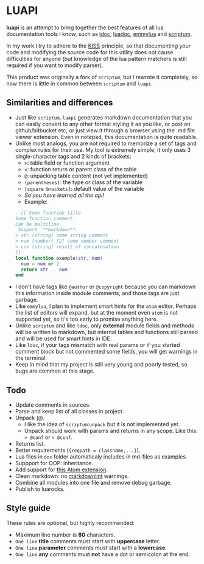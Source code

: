 # LUAPI

**luapi** is an attempt to bring together the best features of all lua
documentation tools I know, such as [ldoc][], [luadoc][], [emmylua][] and
[scriptum][].

In my work I try to adhere to the [KISS][] principle, so that documenting your
code and modifying the source code for this utility does not cause difficulties
for anyone (but knowledge of the lua pattern matchers is still required if you
want to modify parser).

This product was originally a fork of `scriptum`, but I rewrote it completely,
so now there is little in common between `scriptum` and `luapi`.

## Similarities and differences

- Just like `scriptum`, `luapi` generates markdown documentation that you can
  easily convert to any other format styling it as you like, or post on
  github/bitbucket etc, or just view it through a browser using the .md file
  viewer extension. Even in notepad, this documentation is quite readable.
- Unlike most analogs, you are not required to memorize a set of tags and
  complex rules for their use. My tool is extremely simple, it only uses 3
  single-character tags and 2 kinds of brackets:
  - `>`: table field or function argument
  - `<`: function return or parent class of the table
  - `@`: unpacking table content (not yet implemented)
  - `(parentheses)`: the type or class of the variable
  - `[square brackets]`: default value of the variable
  - _So you have learned all the api!_
  - Example:
  ```lua
  --[[ Some function title
  Some function comment.
  Can be multiline.
  _Support_ **markdown**.
  > str (string) some string comment
  > num (number) [2] some number comment
  < con (string) result of concatenation
  ]]
  local function example(str, num)
    num = num or 2
    return str .. num
  end
  ```
- I don't have tags like `@author` or `@copyright` because you can markdown this
  information inside module comments, and those tags are just garbage.
- Like `emmylua`, I plan to implement smart hints for the `atom` editor. Perhaps
  the list of editors will expand, but at the moment even `atom` is not
  supported yet, so it's too early to promise anything here.
- Unlike `scriptum` and like `ldoc`, only **external** module fields and methods
  will be written to markdown, but internal tables and functions still parsed
  and will be used for smart hints in IDE.
- Like `ldoc`, if your tags mismatch with real params or if you started comment
  block but not commented some fields, you will get warnings in the terminal.
- Keep in mind that my project is still very young and poorly tested, so bugs
  are common at this stage.

## Todo

- Update comments in sources.
- Parse and keep list of all classes in project.
- Unpack (`@`).
  - I like the idea of `scriptum`:`unpack` but it is not implemented yet.
  - Unpack should work with params and returns in any scope.
    Like this: `> @conf` or `< @conf`.
- Returns list.
- Better requirements (`{reqpath = classname,...}`).
- Lua files in `doc` folder automaticaly includes in md-files as examples.
- Suppport for OOP: inheritance.
- Add support for
  [this Atom extension](https://github.com/dapetcu21/atom-autocomplete-lua).
- Clean markdown:
  no [markdownlint](https://github.com/DavidAnson/markdownlint) warnings.
- Combine all modules into one file and remove debug garbage.
- Publish to luarocks.

## Style guide

These rules are optional, but highly recommended:

- Maximum line number is **80** characters.
- `One line` **title** comments must start with **uppercase** letter.
- `One line` **parameter** comments must start with a **lowercase**.
- `One line` **any** comments must **not** have a dot or semicolon at the end.

[KISS]: https://en.wikipedia.org/wiki/KISS_principle
[ldoc]: https://stevedonovan.github.io/ldoc/manual/doc.md.html
[luadoc]: https://keplerproject.github.io/luadoc
[scriptum]: https://github.com/charlesmallah/lua-scriptum
[emmylua]: https://github.com/EmmyLua
